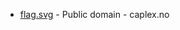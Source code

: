 * [flag.svg](https://commons.wikimedia.org/wiki/File:Vennesla_komm.svg) - Public domain - caplex.no
